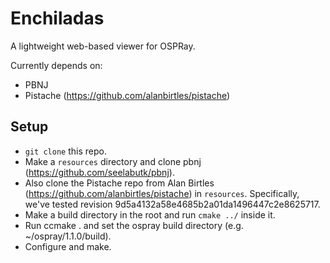# Enchiladas

A lightweight web-based viewer for OSPRay.

Currently depends on:

- PBNJ
- Pistache (https://github.com/alanbirtles/pistache)

## Setup

- `git clone` this repo.
- Make a `resources` directory and clone pbnj (https://github.com/seelabutk/pbnj).
- Also clone the Pistache repo from Alan Birtles (https://github.com/alanbirtles/pistache) in `resources`. Specifically, we've tested revision 9d5a4132a58e4685b2a01da1496447c2e8625717.
- Make a build directory in the root and run `cmake ../` inside it.
- Run ccmake . and set the ospray build directory (e.g. ~/ospray/1.1.0/build).
- Configure and make.
